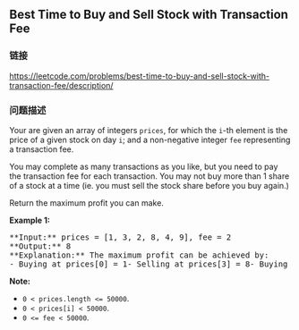 ## Best Time to Buy and Sell Stock with Transaction Fee  
### 链接  
https://leetcode.com/problems/best-time-to-buy-and-sell-stock-with-transaction-fee/description/  
### 问题描述
Your are given an array of integers `prices`, for which the `i`-th element is the price of a given stock on day `i`; and a non-negative integer `fee` representing a transaction fee.

You may complete as many transactions as you like, but you need to pay the transaction fee for each transaction.  You may not buy more than 1 share of a stock at a time (ie. you must sell the stock share before you buy again.)

Return the maximum profit you can make.

**Example 1:**<br />
<pre>
**Input:** prices = [1, 3, 2, 8, 4, 9], fee = 2
**Output:** 8
**Explanation:** The maximum profit can be achieved by:
- Buying at prices[0] = 1- Selling at prices[3] = 8- Buying at prices[4] = 4- Selling at prices[5] = 9The total profit is ((8 - 1) - 2) + ((9 - 4) - 2) = 8.
</pre>


**Note:**
- `0 < prices.length <= 50000`.
- `0 < prices[i] < 50000`.
- `0 <= fee < 50000`.

